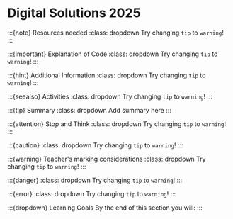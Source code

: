 # Digital Solutions 2025

:::{note} Resources needed
:class: dropdown
Try changing `tip` to `warning`!
:::

:::{important} Explanation of Code
:class: dropdown
Try changing `tip` to `warning`!
:::

:::{hint} Additional Information
:class: dropdown
Try changing `tip` to `warning`!
:::

:::{seealso} Activities
:class: dropdown
Try changing `tip` to `warning`!
:::

:::{tip} Summary
:class: dropdown
Add summary here
:::

:::{attention} Stop and Think
:class: dropdown
Try changing `tip` to `warning`!
:::

:::{caution}
:class: dropdown
Try changing `tip` to `warning`!
:::

:::{warning} Teacher's marking considerations
:class: dropdown
Try changing `tip` to `warning`!
:::

:::{danger}
:class: dropdown
Try changing `tip` to `warning`!
:::

:::{error}
:class: dropdown
Try changing `tip` to `warning`!
:::

:::{dropdown} Learning Goals
By the end of this section you will:
:::

